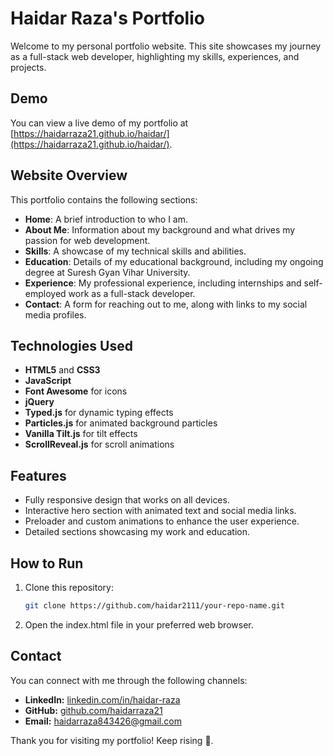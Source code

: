 # Haidar Raza's Portfolio

Welcome to my personal portfolio website. This site showcases my journey as a full-stack web developer, highlighting my skills, experiences, and projects.

## Demo

You can view a live demo of my portfolio at [https://haidarraza21.github.io/haidar/](https://haidarraza21.github.io/haidar/).


## Website Overview

This portfolio contains the following sections:

- **Home**: A brief introduction to who I am.
- **About Me**: Information about my background and what drives my passion for web development.
- **Skills**: A showcase of my technical skills and abilities.
- **Education**: Details of my educational background, including my ongoing degree at Suresh Gyan Vihar University.
- **Experience**: My professional experience, including internships and self-employed work as a full-stack developer.
- **Contact**: A form for reaching out to me, along with links to my social media profiles.

## Technologies Used

- **HTML5** and **CSS3**
- **JavaScript**
- **Font Awesome** for icons
- **jQuery**
- **Typed.js** for dynamic typing effects
- **Particles.js** for animated background particles
- **Vanilla Tilt.js** for tilt effects
- **ScrollReveal.js** for scroll animations

## Features

- Fully responsive design that works on all devices.
- Interactive hero section with animated text and social media links.
- Preloader and custom animations to enhance the user experience.
- Detailed sections showcasing my work and education.

## How to Run

1. Clone this repository:

   ```bash
   git clone https://github.com/haidar2111/your-repo-name.git
2. Open the index.html file in your preferred web browser.

   
## Contact

You can connect with me through the following channels:

- **LinkedIn:** [linkedin.com/in/haidar-raza](https://www.linkedin.com/in/haidar-raza-/)
- **GitHub:** [github.com/haidarraza21](https://github.com/haidarraza21)
- **Email:** [haidarraza843426@gmail.com](mailto:haidarraza843426@gmail.com)

Thank you for visiting my portfolio! Keep rising 🚀.
